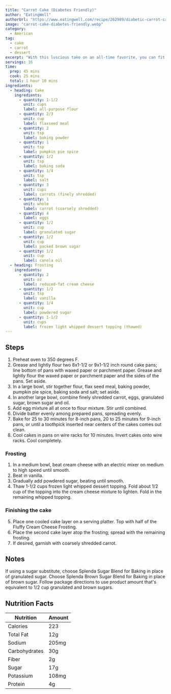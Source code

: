 ```yaml
---
title: "Carrot Cake (Diabetes Friendly)"
author: "EatingWell"
authorUrl: "https://www.eatingwell.com/recipe/262989/diabetic-carrot-cake/"
image: "carrot-cake-diabetes-friendly.webp"
category:
  - American
tag:
  - cake
  - carrot
  - dessert
excerpt: "With this luscious take on an all-time favorite, you can fit this low-added sugar cake into your eating pattern."
servings: 16
time:
  prep: 45 mins
  cook: 25 mins
  total: 1 hour 10 mins
ingredients:
  - heading: Cake
    ingredients:
      - quantity: 1-1/2
        unit: cups
        label: all-purpose flour
      - quantity: 2/3
        unit: cup
        label: flaxseed meal
      - quantity: 2
        unit: tsp
        label: baking powder
      - quantity: 1
        unit: tsp
        label: pumpkin pie spice
      - quantity: 1/2
        unit: tsp
        label: baking soda
      - quantity: 1/4
        unit: tsp
        label: salt
      - quantity: 3
        unit: cups
        label: carrots (finely shredded)
      - quantity: 1
        unit: whole
        label: carrot (coarsely shredded)
      - quantity: 4
        label: eggs
      - quantity: 1/2
        unit: cup
        label: granulated sugar
      - quantity: 1/2
        unit: cup
        label: packed brown sugar
      - quantity: 1/2
        unit: cup
        label: canola oil
  - heading: Frosting
    ingredients:
      - quantity: 2
        unit: oz
        label: reduced-fat cream cheese
      - quantity: 1/2
        unit: tsp
        label: vanilla
      - quantity: 1/4
        unit: cup
        label: powdered sugar
      - quantity: 1-1/2
        unit: cups
        label: frozen light whipped dessert topping (thawed)
---
```


## Steps

1. Preheat oven to 350 degrees F.
2. Grease and lightly flour two 8x1-1/2 or 9x1-1/2 inch round cake pans; line bottom of pans with waxed paper or parchment paper. Grease and lightly flour the waxed paper or parchment paper and the sides of the pans. Set aside.
3. In a large bowl, stir together flour, flax seed meal, baking powder, pumpkin pie spice, baking soda and salt; set aside.
4. In another large bowl, combine finely shredded carrot, eggs, granulated sugar, brown sugar and oil.
5. Add egg mixture all at once to flour mixture. Stir until combined.
6. Divide batter evenly among prepared pans, spreading evenly.
7. Bake for 25 to 30 minutes for 8-inch pans, 20 to 25 minutes for 9-inch pans, or until a toothpick inserted near centers of the cakes comes out clean.
8. Cool cakes in pans on wire racks for 10 minutes. Invert cakes onto wire racks. Cool completely.

### Frosting

1. In a medium bowl, beat cream cheese with an electric mixer on medium to high speed until smooth.
2. Beat in vanilla.
3. Gradually add powdered sugar, beating until smooth.
4. Thaw 1-1/2 cups frozen light whipped dessert topping. Fold about 1/2 cup of the topping into the cream cheese mixture to lighten. Fold in the remaining whipped topping.

### Finishing the cake

5. Place one cooled cake layer on a serving platter. Top with half of the Fluffy Cream Cheese Frosting.
6. Place the second cake layer atop the frosting; spread with the remaining frosting.
7. If desired, garnish with coarsely shredded carrot.

## Notes

If using a sugar substitute, choose Splenda Sugar Blend for Baking in place of granulated sugar. Choose Splenda Brown Sugar Blend for Baking in place of brown sugar. Follow package directions to use product amount that's equivalent to 1/2 cup granulated and brown sugars.

## Nutrition Facts

| Nutrition     | Amount |
| ------------- | ------ |
| Calories      | 223    |
| Total Fat     | 12g    |
| Sodium        | 205mg  |
| Carbohydrates | 30g    |
| Fiber         | 2g     |
| Sugar         | 17g    |
| Potassium     | 108mg  |
| Protein       | 4g     |
